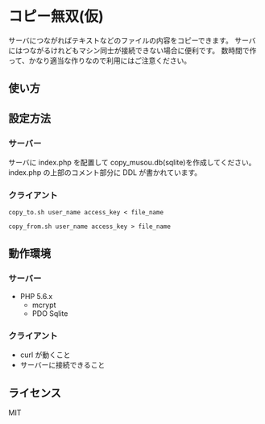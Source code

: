 # コピー無双(仮)

サーバにつながればテキストなどのファイルの内容をコピーできます。
サーバにはつながるけれどもマシン同士が接続できない場合に便利です。
数時間で作って、かなり適当な作りなので利用にはご注意ください。

## 使い方

## 設定方法

### サーバー

サーバに index.php を配置して copy_musou.db(sqlite)を作成してください。
index.php の上部のコメント部分に DDL が書かれています。

### クライアント

````
copy_to.sh user_name access_key < file_name
````

````
copy_from.sh user_name access_key > file_name
````

## 動作環境

### サーバー

  * PHP 5.6.x
    * mcrypt
    * PDO Sqlite

### クライアント

  * curl が動くこと
  * サーバーに接続できること

## ライセンス


MIT
